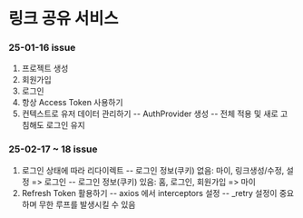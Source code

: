 # 링크 공유 서비스

### 25-01-16 issue

1. 프로젝트 생성
2. 회원가입
3. 로그인
4. 항상 Access Token 사용하기
5. 컨텍스트로 유저 데이터 관리하기
   -- AuthProvider 생성
   -- 전체 적용 및 새로 고침해도 로그인 유지

### 25-02-17 ~ 18 issue

1. 로그인 상태에 따라 리다이렉트
   -- 로그인 정보(쿠키) 없음: 마이, 링크생성/수정, 설정 => 로그인
   -- 로그인 정보(쿠키) 있음: 홈, 로그인, 회원가입 => 마이
2. Refresh Token 활용하기
   -- axios 에서 interceptors 설정
   -- \_retry 설정이 중요하며 무한 루프를 발생시킬 수 있음
